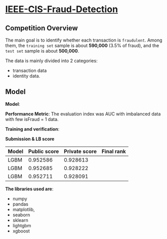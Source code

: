 # [IEEE-CIS-Fraud-Detection](https://www.kaggle.com/c/ieee-fraud-detection)

## Competition Overview
The main goal is to identify whether each transaction is `fraudulent`. Among them, the `training set` sample is about **590,000** (3.5% of fraud), and the `test set` sample is about **500,000**. 

The data is mainly divided into 2 categories: 
- transaction data
- identity data.

## Model 
**Model**: 

**Performance Metric**: The evaluation index was AUC with imbalanced data with few isFraud = 1 data.

**Training and verification**: 


**Submission & LB score**

|Model|Public score|Private score|Final rank| 
|---|---|---|---|
| LGBM |0.952586|0.928613| |
| LGBM |0.952685|0.928222| |
| LGBM |0.952711|0.928091| |





**The libraries used are**:  
- numpy
- pandas
- matplotlib, 
- seaborn
- sklearn
- lightgbm
- xgboost



